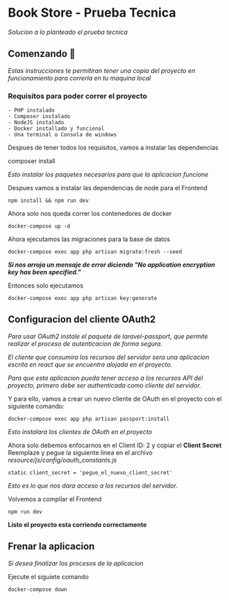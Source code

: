 # Book Store - Prueba Tecnica

_Solucion a lo planteado el prueba tecnica_

## Comenzando 🚀
_Estas instrucciones te permitiran tener una copia del proyecto en funcionamiento para correrla en tu maquina local_

### Requisitos para poder correr el proyecto
    - PHP instalado
    - Composer instalado
    - NodeJS instalado
    - Docker installado y funcional
    - Una terminal o Consola de windows


Despues de tener todos los requisitos, vamos a instalar las dependencias

composer install 

_Esto instalar los paquetes necesarios para que la aplicacion funcione_


Despues vamos a instalar las dependencias de node para el Frontend

    npm install && npm run dev


Ahora solo nos queda correr los contenedores de docker

    docker-compose up -d

Ahora ejecutamos las migraciones para la base de datos

    docker-compose exec app php artisan migrate:fresh --seed


_**Si nos arroja un mensaje de error diciendo "No application encryption key has been specified."**_

Entonces solo ejecutamos

    docker-compose exec app php artisan key:generate


## Configuracion del cliente OAuth2

_Para usar OAuth2 instale el paquete de laravel-passport, que permite realizar 
el proceso de autenticacion de forma segura._

_El cliente que consumira los recursos del servidor sera una aplicacion escrita en react
que se encuentra alojada en el proyecto._

_Para que esta aplicacion pueda tener acceso a los recursos API del proyecto, primero debe
ser authenticada como cliente del servidor._

Y para ello, vamos a crear un nuevo cliente de OAuth en el proyecto con el siguiente comando:

    docker-compose exec app php artisan passport:install

_Esto instalara los clientes de OAuth en el proyecto_

Ahora solo debemos enfocarnos en el Client ID: 2 y copiar el **Client Secret**
Reemplaze y pegue la siguiente linea en el archivo *resource/js/config/oauth_constants.js*

    static client_secret = 'pegue_el_nuevo_client_secret'




_Esto es lo que nos dara acceso a los recursos del servidor._


Volvemos a compilar el Frontend

    npm run dev



**Listo el proyecto esta corriendo correctamente**


## Frenar la aplicacion

_Si desea finalizar los procesos de la aplicacion_

Ejecute el siguiete comando

    docker-compose down




